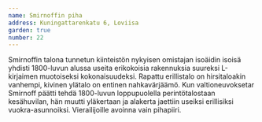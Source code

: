 ```yaml
---
name: Smirnoffin piha
address: Kuningattarenkatu 6, Loviisa
garden: true
number: 22
---
```

Smirnoffin talona tunnetun kiinteistön nykyisen omistajan isoäidin isoisä yhdisti 1800-luvun alussa useita erikokoisia rakennuksia suureksi L-kirjaimen muotoiseksi kokonaisuudeksi. Rapattu erillistalo on hirsitaloakin vanhempi, kivinen ylätalo on entinen nahkavärjäämö. Kun valtioneuvoksetar Smirnoff päätti tehdä 1800-luvun loppupuolella perintötalostaan kesähuvilan, hän muutti yläkertaan ja alakerta jaettiin useiksi erillisiksi vuokra-asunnoiksi. Vierailijoille avoinna vain pihapiiri.
